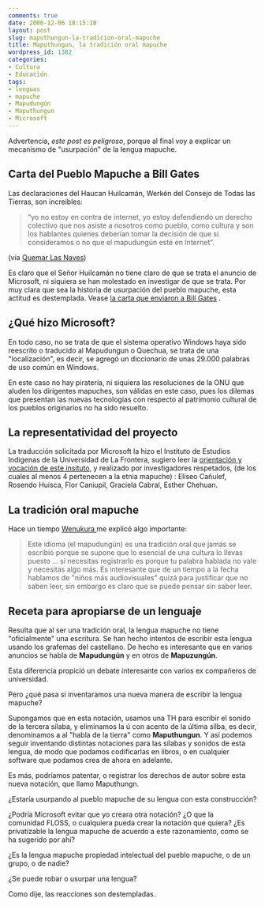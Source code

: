 ```yaml
---
comments: true
date: 2006-12-06 18:15:10
layout: post
slug: maputhungun-la-tradicion-oral-mapuche
title: Maputhungun, la tradición oral mapuche
wordpress_id: 1382
categories:
- Cultura
- Educación
tags:
- lenguas
- mapuche
- Mapudungún
- Maputhungun
- Microsoft
---
```


Advertencia, _este post es peligroso_, porque al final voy a explicar un mecanismo de "usurpación" de la lengua mapuche.


## Carta del Pueblo Mapuche a Bill Gates


Las declaraciones del Haucan Huilcamán, Werkén del Consejo de Todas las Tierras, son increibles:


> “yo no estoy en contra de internet, yo estoy defendiendo un derecho colectivo que nos asiste a nosotros como pueblo, como cultura y son los hablantes quienes deberían tomar la decisión de que si consideramos o no que el mapudungún esté en Internet“.


(via [Quemar Las Naves](http://replay.waybackmachine.org/20071029013609/http://www.quemarlasnaves.net/2006/12/06/microsoft-y-la-colonizacion-mapuche/))

Es claro que el Señor Huilcamán no tiene claro de que se trata el anuncio de Microsoft, ni siquiera se han molestado en investigar de que se trata. Por muy clara que sea la historia de usurpación del pueblo mapuche, esta actitud es destemplada. Vease [la carta que enviaron a Bill Gates](http://replay.waybackmachine.org/20071029013609/http://www.emol.com/noticias/documentos/pdfs/aucan_gates.pdf) .


## ¿Qué hizo Microsoft?


En todo caso, no se trata de que el sistema operativo Windows haya sido reescrito o traducido al Mapudungun o Quechua, se trata de una "localización", es decir, se agregó un diccionario de unas 29.000 palabras de uso común en Windows.

En este caso no hay piratería, ni siquiera las resoluciones de la ONU que aluden los dirigentes mapuches, son válidas en este caso, pues los dilemas que presentan las nuevas tecnologías con respecto al patrimonio cultural de los pueblos originarios no ha sido resuelto.


## La representatividad del proyecto


La traducción solicitada por Microsoft la hizo el Instituto de Estudios Indigenas de la Universidad de La Frontera, sugiero leer la [orientación y vocación de este insituto](http://replay.waybackmachine.org/20071029013609/http://www.estudiosindigenas.cl/es_inicio.php), y realizado por investigadores respetados, (de los cuales al menos 4 pertenecen a la etnia mapuche) : Eliseo Cañulef, Rosendo Huisca, Flor Caniupil, Graciela Cabral, Esther Chehuan.


## La tradición oral mapuche


Hace un tiempo [Wenukura ](http://replay.waybackmachine.org/20071029013609/http://www.wikis.cl/dcc8090/index.php/Usuario:Wenukura)me explicó algo importante:


> Este idioma (el mapudungún) es una tradición oral que jamás se escribió porque se supone que lo esencial de una cultura lo llevas puesto ... si necesitas
registrarlo es porque tu palabra hablada no vale y necesitas algo más. Es interesante que de un tiempo a la fecha hablamos de "niños más
audiovisuales" quizá para justificar que no saben leer, sin embargo es
claro que se puede pensar sin saber leer.




## Receta para apropiarse de un lenguaje


Resulta que al ser una tradición oral, la lengua mapuche no tiene "oficialmente" una escritura. Se han hecho intentos de escribir esta lengua usando los grafemas del castellano. De hecho es interesante que en varios anuncios se habla de **Mapudungún** y en otros de **Mapuzungún**.

Esta diferencia propició un debate interesante con varios ex compañeros de universidad.

Pero ¿qué pasa si inventaramos una nueva manera de escribir la lengua mapuche?

Supongamos que en esta notación, usamos una TH para escribir el sonido de la tercera sílaba, y eliminamos la ú con acento de la última sílba, es decir, denominamos a al "habla de la tierra" como **Maputhungun**. Y así podemos seguir inventando distintas notaciones para las sílabas y sonidos de esta lengua, de modo que podamos codificarlas en libros, o en cualquier software que podamos crea de ahora en adelante.

Es más, podríamos patentar, o registrar los derechos de autor sobre esta nueva notación, que llamo Maputhungn.

¿Estaría usurpando al pueblo mapuche de su lengua con esta construcción?

¿Podría Microsoft evitar que yo creara otra notación? ¿O que la comunidad FLOSS, o cualquiera pueda crear la notación que quiera? ¿Es privatizable la lengua mapuche de acuerdo a este razonamiento, como se ha sugerido por ahí?

¿Es la lengua mapuche propiedad intelectual del pueblo mapuche, o de un grupo, o de nadie?

¿Se puede robar o usurpar una lengua?

Como dije, las reacciones son destempladas.
